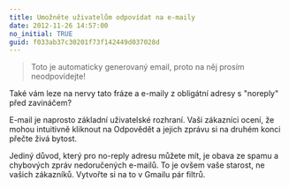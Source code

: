 ```yaml
---
title: Umožněte uživatelům odpovídat na e-maily
date: 2012-11-26 14:57:00
no_initial: TRUE
guid: f033ab37c30201f73f142449d037028d
---
```


> Toto je automaticky generovaný email, proto na něj prosím neodpovídejte!

Také vám leze na nervy tato fráze a e-maily z obligátní adresy s "noreply" před zavináčem?

E-mail je naprosto základní uživatelské rozhraní. Vaši zákazníci ocení, že mohou intuitivně kliknout na Odpovědět a jejich zprávu si na druhém konci přečte živá bytost.

Jediný důvod, který pro no-reply adresu můžete mít, je obava ze spamu a chybových zpráv nedoručených e-mailů. To je ovšem vaše starost, ne vašich zákazníků. Vytvořte si na to v Gmailu pár filtrů.
